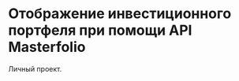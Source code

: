Отображение инвестиционного портфеля при помощи API Masterfolio
===============================================================

Личный проект.